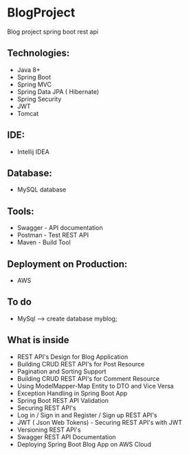 # BlogProject
Blog project spring boot rest api 

## Technologies:
- Java 8+
- Spring Boot
- Spring MVC
- Spring Data JPA ( Hibernate)
- Spring Security
- JWT
- Tomcat

## IDE:
- Intellij IDEA

## Database:

- MySQL database

## Tools:
 
- Swagger - API documentation
- Postman - Test REST API
- Maven - Build Tool

## Deployment on Production:
- AWS

## To do
- MySql  -->  create database myblog;

## What is inside
- REST API's Design for Blog Application
- Building CRUD REST API's for Post Resource
- Pagination and Sorting Support
- Building CRUD REST API's for Comment Resource
- Using ModelMapper-Map Entity to DTO and Vice Versa
- Exception Handling in Spring Boot App
- Spring Boot REST API Validation
- Securing REST API's
- Log in / Sign in and Register / Sign up REST API's
- JWT ( Json Web Tokens) - Securing REST API's with JWT
- Versioning REST API's
- Swagger REST API Documentation
- Deploying Spring Boot Blog App on AWS Cloud
